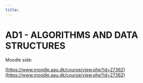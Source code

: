 ```yaml
---
title:  
---
```


# AD1 - ALGORITHMS AND DATA STRUCTURES

Moodle side:

[https://www.moodle.aau.dk/course/view.php?id=27362](https://www.moodle.aau.dk/course/view.php?id=27362)

